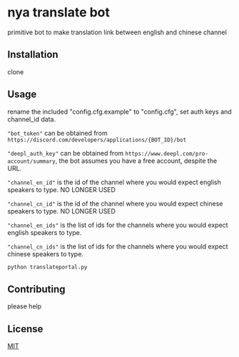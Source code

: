 # nya translate bot

primitive bot to make translation link between english and chinese channel

## Installation

clone

## Usage

rename the included "config.cfg.example" to "config.cfg", set auth keys and channel_id data.

`"bot_token"` can be obtained from `https://discord.com/developers/applications/{BOT_ID}/bot`

`"deepl_auth_key"` can be obtained from `https://www.deepl.com/pro-account/summary`, the bot assumes you have a free account, despite the URL.

`"channel_en_id"` is the id of the channel where you would expect english speakers to type. NO LONGER USED

`"channel_cn_id"` is the id of the channel where you would expect chinese speakers to type. NO LONGER USED

`"channel_en_ids"` is the list of ids for the channels where you would expect english speakers to type.

`"channel_cn_ids"` is the list of ids for the channels where you would expect chinese speakers to type.

```bash
python translateportal.py
```

## Contributing

please help

## License
[MIT](https://choosealicense.com/licenses/mit/)
